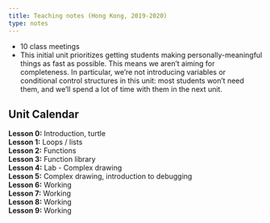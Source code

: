 ```yaml
---
title: Teaching notes (Hong Kong, 2019-2020)
type: notes
---
```


+ 10 class meetings
+ This initial unit prioritizes getting students making personally-meaningful things as fast as possible. This means we aren’t aiming for completeness. In particular, we’re not introducing variables or conditional control structures in this unit: most students won’t need them, and we’ll spend a lot of time with them in the next unit.


## Unit Calendar

**Lesson 0:** Introduction, turtle  
**Lesson 1:** Loops / lists  
**Lesson 2:** Functions  
**Lesson 3:** Function library  
**Lesson 4:** Lab - Complex drawing  
**Lesson 5:** Complex drawing, introduction to debugging  
**Lesson 6:** Working  
**Lesson 7:** Working  
**Lesson 8:** Working  
**Lesson 9:** Working  
